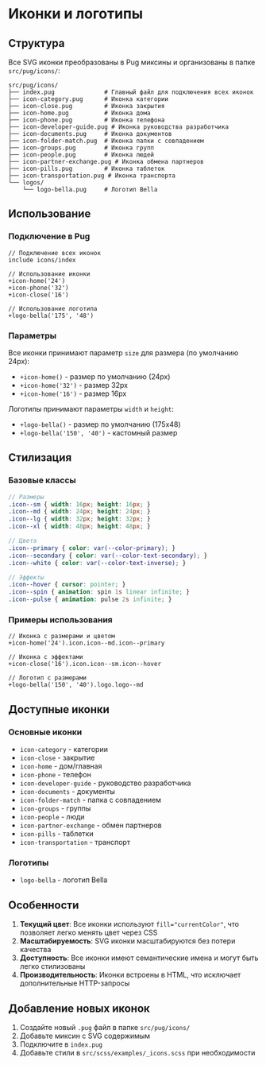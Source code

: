 # Иконки и логотипы

## Структура

Все SVG иконки преобразованы в Pug миксины и организованы в папке `src/pug/icons/`:

```
src/pug/icons/
├── index.pug              # Главный файл для подключения всех иконок
├── icon-category.pug      # Иконка категории
├── icon-close.pug         # Иконка закрытия
├── icon-home.pug          # Иконка дома
├── icon-phone.pug         # Иконка телефона
├── icon-developer-guide.pug # Иконка руководства разработчика
├── icon-documents.pug     # Иконка документов
├── icon-folder-match.pug  # Иконка папки с совпадением
├── icon-groups.pug        # Иконка групп
├── icon-people.pug        # Иконка людей
├── icon-partner-exchange.pug # Иконка обмена партнеров
├── icon-pills.pug         # Иконка таблеток
├── icon-transportation.pug # Иконка транспорта
└── logos/
    └── logo-bella.pug     # Логотип Bella
```

## Использование

### Подключение в Pug

```pug
// Подключение всех иконок
include icons/index

// Использование иконки
+icon-home('24')
+icon-phone('32')
+icon-close('16')

// Использование логотипа
+logo-bella('175', '48')
```

### Параметры

Все иконки принимают параметр `size` для размера (по умолчанию 24px):
- `+icon-home()` - размер по умолчанию (24px)
- `+icon-home('32')` - размер 32px
- `+icon-home('16')` - размер 16px

Логотипы принимают параметры `width` и `height`:
- `+logo-bella()` - размер по умолчанию (175x48)
- `+logo-bella('150', '40')` - кастомный размер

## Стилизация

### Базовые классы

```scss
// Размеры
.icon--sm { width: 16px; height: 16px; }
.icon--md { width: 24px; height: 24px; }
.icon--lg { width: 32px; height: 32px; }
.icon--xl { width: 48px; height: 48px; }

// Цвета
.icon--primary { color: var(--color-primary); }
.icon--secondary { color: var(--color-text-secondary); }
.icon--white { color: var(--color-text-inverse); }

// Эффекты
.icon--hover { cursor: pointer; }
.icon--spin { animation: spin 1s linear infinite; }
.icon--pulse { animation: pulse 2s infinite; }
```

### Примеры использования

```pug
// Иконка с размерами и цветом
+icon-home('24').icon.icon--md.icon--primary

// Иконка с эффектами
+icon-close('16').icon.icon--sm.icon--hover

// Логотип с размерами
+logo-bella('150', '40').logo.logo--md
```

## Доступные иконки

### Основные иконки
- `icon-category` - категории
- `icon-close` - закрытие
- `icon-home` - дом/главная
- `icon-phone` - телефон
- `icon-developer-guide` - руководство разработчика
- `icon-documents` - документы
- `icon-folder-match` - папка с совпадением
- `icon-groups` - группы
- `icon-people` - люди
- `icon-partner-exchange` - обмен партнеров
- `icon-pills` - таблетки
- `icon-transportation` - транспорт

### Логотипы
- `logo-bella` - логотип Bella

## Особенности

1. **Текущий цвет**: Все иконки используют `fill="currentColor"`, что позволяет легко менять цвет через CSS
2. **Масштабируемость**: SVG иконки масштабируются без потери качества
3. **Доступность**: Все иконки имеют семантические имена и могут быть легко стилизованы
4. **Производительность**: Иконки встроены в HTML, что исключает дополнительные HTTP-запросы

## Добавление новых иконок

1. Создайте новый `.pug` файл в папке `src/pug/icons/`
2. Добавьте миксин с SVG содержимым
3. Подключите в `index.pug`
4. Добавьте стили в `src/scss/examples/_icons.scss` при необходимости












